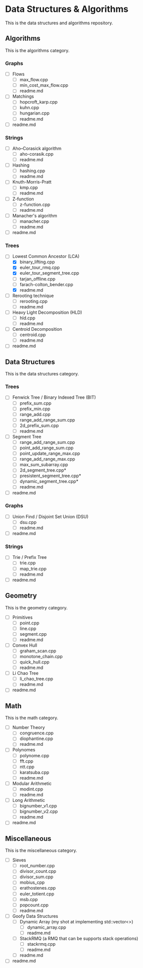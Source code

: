 # Data Structures & Algorithms
This is the data structures and algorithms repository.

## Algorithms
This is the algorithms category.

### Graphs
- [ ] Flows
    - [ ] max_flow.cpp
    - [ ] min_cost_max_flow.cpp
    - [ ] readme.md
- [ ] Matchings
    - [ ] hopcroft_karp.cpp
    - [ ] kuhn.cpp
    - [ ] hungarian.cpp
    - [ ] readme.md
- [ ] readme.md

### Strings
- [ ] Aho–Corasick algorithm
  - [ ] aho-corasik.cpp
  - [ ] readme.md
- [ ] Hashing
  - [ ] hashing.cpp
  - [ ] readme.md
- [ ] Knuth-Morris-Pratt
  - [ ] kmp.cpp
  - [ ] readme.md
- [ ] Z-function
  - [ ] z-function.cpp
  - [ ] readme.md
- [ ] Manacher's algorithm
  - [ ] manacher.cpp
  - [ ] readme.md
- [ ] readme.md

### Trees
- [ ] Lowest Common Ancestor (LCA)
  - [x] binary_lifting.cpp
  - [x] euler_tour_rmq.cpp
  - [x] euler_tour_segment_tree.cpp
  - [ ] tarjan_offline.cpp
  - [ ] farach-colton_bender.cpp
  - [x] readme.md
- [ ] Rerooting technique
  - [ ] rerooting.cpp
  - [ ] readme.md
- [ ] Heavy Light Decomposition (HLD)
  - [ ] hld.cpp
  - [ ] readme.md
- [ ] Centroid Decomposition
  - [ ] centroid.cpp
  - [ ] readme.md
- [ ] readme.md

## Data Structures
This is the data structures category.

### Trees
- [ ] Fenwick Tree / Binary Indexed Tree (BIT)
  - [ ] prefix_sum.cpp
  - [ ] prefix_min.cpp
  - [ ] range_add.cpp
  - [ ] range_add_range_sum.cpp
  - [ ] 2d_prefix_sum.cpp
  - [ ] readme.md
- [ ] Segment Tree
  - [ ] range_add_range_sum.cpp
  - [ ] point_add_range_sum.cpp
  - [ ] point_update_range_max.cpp
  - [ ] range_add_range_max.cpp
  - [ ] max_sum_subarray.cpp
  - [ ] 2d_segment_tree.cpp*
  - [ ] presistent_segment_tree.cpp*
  - [ ] dynamic_segment_tree.cpp*
  - [ ] readme.md
- [ ] readme.md

### Graphs
- [ ] Union Find / Disjoint Set Union (DSU)
  - [ ] dsu.cpp
  - [ ] readme.md
- [ ] readme.md

### Strings
- [ ] Trie / Prefix Tree
  - [ ] trie.cpp
  - [ ] map_trie.cpp
  - [ ] readme.md
- [ ] readme.md

## Geometry
This is the geometry category.

- [ ] Primitives
  - [ ] point.cpp
  - [ ] line.cpp
  - [ ] segment.cpp
  - [ ] readme.md
- [ ] Convex Hull
  - [ ] graham_scan.cpp
  - [ ] monotone_chain.cpp
  - [ ] quick_hull.cpp
  - [ ] readme.md
- [ ] Li Chao Tree
  - [ ] li_chao_tree.cpp
  - [ ] readme.md
- [ ] readme.md

## Math
This is the math category.

- [ ] Number Theory
  - [ ] congruence.cpp
  - [ ] diophantine.cpp
  - [ ] readme.md
- [ ] Polynomes
  - [ ] polynome.cpp
  - [ ] fft.cpp
  - [ ] ntt.cpp
  - [ ] karatsuba.cpp
  - [ ] readme.md
- [ ] Modular Arithmetic
  - [ ] modint.cpp
  - [ ] readme.md
- [ ] Long Arithmetic
  - [ ] bignumber_v1.cpp
  - [ ] bignumber_v2.cpp
  - [ ] readme.md
- [ ] readme.md

## Miscellaneous
This is the miscellaneous category.

- [ ] Sieves
  - [ ] root_number.cpp
  - [ ] divisor_count.cpp
  - [ ] divisor_sum.cpp
  - [ ] mobius_cpp
  - [ ] erathostenes.cpp
  - [ ] euler_totient.cpp
  - [ ] msb.cpp
  - [ ] popcount.cpp
  - [ ] readme.md
- [ ] Goofy Data Structures
  - [ ] Dynamic Array (my shot at implementing std::vector<>)
    - [ ] dynamic_array.cpp
    - [ ] readme.md
  - [ ] StackRMQ (a RMQ that can be supports stack operations)
    - [ ] stackrmq.cpp
    - [ ] readme.md
  - [ ] readme.md
- [ ] readme.md 
